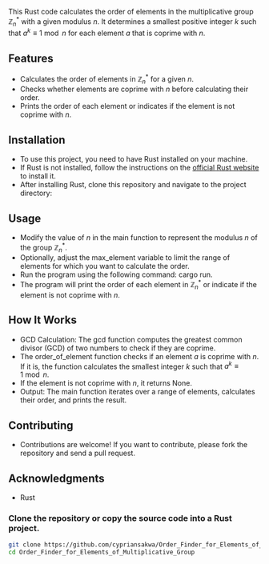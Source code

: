 This Rust code calculates the order of elements in the multiplicative group $\mathbb{Z}_n^*$ with a given modulus $n$. It determines a smallest positive integer $k$ such that $a^k\equiv 1\bmod n$ for each element $a$ that is coprime with $n$.
## Features

- Calculates the order of elements in $\mathbb{Z}_n^*$ for a given $n$.
- Checks whether elements are coprime with $n$ before calculating their order.
- Prints the order of each element or indicates if the element is not coprime with $n$.

## Installation

- To use this project, you need to have Rust installed on your machine.
- If Rust is not installed, follow the instructions on the [official Rust website](https://www.rust-lang.org/tools/install) to install it.
- After installing Rust, clone this repository and navigate to the project directory:

## Usage
- Modify the value of $n$ in the main function to represent the modulus $n$ of the group $\mathbb{Z}_n^*$.
- Optionally, adjust the max_element variable to limit the range of elements for which you want to calculate the order.
- Run the program using the following command: cargo run.
- The program will print the order of each element in $\mathbb{Z}_n^*$ or indicate if the element is not coprime with $n$.
## How It Works
- GCD Calculation: The gcd function computes the greatest common divisor (GCD) of two numbers to check if they are coprime.
 - The order_of_element function checks if an element $a$ is coprime with $n$. If it is, the function calculates the smallest integer 
$k$ such that $a^k\equiv 1\bmod n$.
- If the element is not coprime with $n$, it returns None.
- Output: The main function iterates over a range of elements, calculates their order, and prints the result.
## Contributing
- Contributions are welcome! If you want to contribute, please fork the repository and send a pull request.
## Acknowledgments
- Rust
### Clone the repository or copy the source code into a Rust project.
```bash
git clone https://github.com/cypriansakwa/Order_Finder_for_Elements_of_Multiplicative_Group.git
cd Order_Finder_for_Elements_of_Multiplicative_Group
